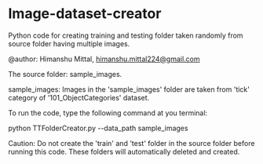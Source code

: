# Image-dataset-creator
Python code for creating training and testing folder taken randomly from source folder having multiple images.

@author: Himanshu Mittal, himanshu.mittal224@gmail.com

The source folder: sample_images.

sample_images: Images in the 'sample_images' folder are taken from  'tick' category of '101_ObjectCategories' dataset.
                    
To run the code, type the following command at you terminal:
  
  python TTFolderCreator.py --data_path sample_images


Caution: Do not create the 'train' and 'test' folder in the source folder before running this code. 
          These folders will automatically deleted and created.
